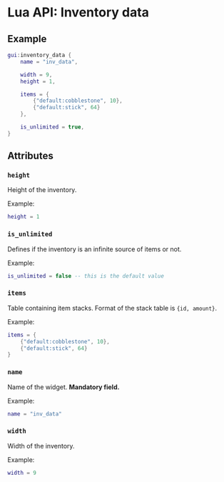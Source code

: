 # Lua API: Inventory data

## Example

```lua
gui:inventory_data {
	name = "inv_data",

	width = 9,
	height = 1,

	items = {
		{"default:cobblestone", 10},
		{"default:stick", 64}
	},

	is_unlimited = true,
}
```

## Attributes

### `height`

Height of the inventory.

Example:
```lua
height = 1
```

### `is_unlimited`

Defines if the inventory is an infinite source of items or not.

Example:
```lua
is_unlimited = false -- this is the default value
```

### `items`

Table containing item stacks. Format of the stack table is `{id, amount}`.

Example:
```lua
items = {
	{"default:cobblestone", 10},
	{"default:stick", 64}
}
```

### `name`

Name of the widget. **Mandatory field.**

Example:
```lua
name = "inv_data"
```

### `width`

Width of the inventory.

Example:
```lua
width = 9
```

